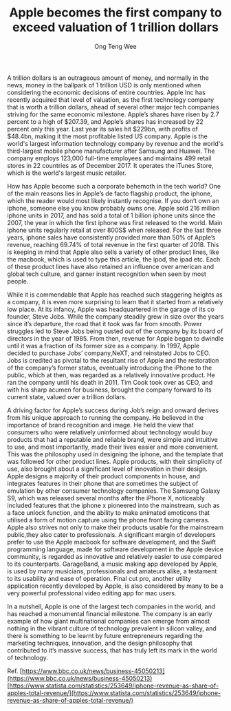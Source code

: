 ﻿---
title: Apple becomes the first company to exceed valuation of 1 trillion dollars
categories: article
tags: finance tech
author: Ong Teng Wee
---

A trillion dollars is an outrageous amount of money, and normally in the news, money in the ballpark of 1 trillion USD is only mentioned when considering the economic decisions of entire countries. Apple Inc has recently acquired that level of valuation, as the first technology company that is worth a trillion dollars, ahead of several other major tech companies striving for the same economic milestone.
Apple’s shares have risen by 2.7 percent to a high of $207.39, and Apple’s shares has increased by 22 percent only this year. Last year its sales hit $229bn, with profits of $48.4bn, making it the most profitable listed US company. 
Apple is the world's largest information technology company by revenue and the world's third-largest mobile phone manufacturer after Samsung and Huawei. The company employs 123,000 full-time employees and maintains 499 retail stores in 22 countries as of December 2017. It operates the iTunes Store, which is the world's largest music retailer. 


How has Apple become such a corporate behemoth in the tech world? One of the main reasons lies in Apple’s de facto flagship product, the iphone, which the reader would most likely instantly recognise. If you don’t own an iphone, someone else you know probably owns one. Apple sold 216 million iphone units in 2017, and has sold a total of 1 billion iphone units since the 2007, the year in which the first iphone was first released to the world. Main iphone units regularly retail at over 800S$ when released. For the last three years, iphone sales have consistently provided more than 50% of Apple’s revenue, reaching 69.74% of total revenue in the first quarter of 2018. This is keeping in mind that Apple also sells a variety of other product lines, like the macbook, which is used to type this article, the ipod, the ipad etc. Each of these product lines have also retained an influence over american and global tech culture, and garner instant recognition when seen by most people.


While it is commendable that Apple has reached such staggering heights as a company, it is even more surprising to learn that it started from a relatively low place. At its infancy, Apple was headquartered in the garage of its co founder, Steve Jobs. While the company steadily grew in size over the years since it’s departure, the road that it took was far from smooth. Power struggles led to Steve Jobs being ousted out of the company by its board of directors in the year of 1985. From then, revenue for Apple began to dwindle until it was a fraction of its former size as a company. In 1997, Apple decided to purchase Jobs’ company,NeXT, and reinstated Jobs to CEO. Jobs is credited as pivotal to the resultant rise of Apple and the restoration of the company’s former status, eventually introducing the iPhone to the public, which at then, was regarded as a relatively innovative product. He ran the company until his death in 2011. Tim Cook took over as CEO, and with his sharp acumen for business, brought the company forward to its current state, valued over a trillion dollars. 


A driving factor for Apple’s success during Job’s reign and onward derives from his unique approach to running the company. He believed in the importance of brand recognition and image. He held the view that consumers who were relatively uninformed about technology would buy products that had a reputable and reliable brand, were simple and intuitive to use, and most importantly, made their lives easier and more convenient. This was the philosophy used in designing the iphone, and the template that was followed for other product lines. Apple products, with their simplicity of use, also brought about a significant level of innovation in their design. Apple designs a majority of their product components in house, and integrates features in their phone that are sometimes the subject of emulation by other consumer technology companies. The Samsung Galaxy S9, which was released several months after the iPhone X, noticeably included features that the iphone x pioneered into the mainstream, such as a face unlock function, and the ability to make animated emoticons that utilised a form of motion capture using the phone front facing cameras. Apple also strives not only to make their products usable for the mainstream public,they also cater to professionals. A significant margin of developers prefer to use the Apple macbook for software development, and the Swift programming language, made for software development in the Apple device community, is regarded as innovative and relatively easier to use compared to its counterparts. GarageBand, a music making app developed by Apple, is used by many musicians, professionals and amateurs alike, a testament to its usability and ease of operation. Final cut pro, another utility application recently developed by Apple, is also considered by many to be a very powerful professional video editing app for mac users. 


In a nutshell, Apple is one of the largest tech companies in the world, and has reached a monumental financial milestone. The company is an early example of how giant multinational companies can emerge from almost nothing in the vibrant culture of technology prevalent in silicon valley, and there is something to be learnt by future entrepreneurs regarding the marketing techniques, innovation, and the design philosophy that contributed to it’s massive success, that has truly left its mark in the world of technology.

Ref.
[https://www.bbc.co.uk/news/business-45050213](https://www.bbc.co.uk/news/business-45050213)
[https://www.statista.com/statistics/253649/iphone-revenue-as-share-of-apples-total-revenue/](https://www.statista.com/statistics/253649/iphone-revenue-as-share-of-apples-total-revenue/)